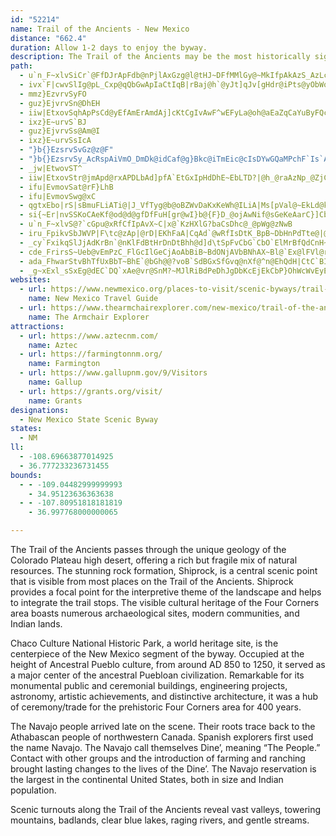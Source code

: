 ```yaml
---
id: "52214"
name: Trail of the Ancients - New Mexico
distance: "662.4"
duration: Allow 1-2 days to enjoy the byway.
description: The Trail of the Ancients may be the most historically significant in New Mexico, having been in continuous use since around 900 A.D. The Trail exposes visitors to exploration routes and settlements by Pueblo, Navajo, and Spanish peoples.
path:
  - u`n_F~xlvSiCr`@FfDJrApFdb@nPjlAxGzg@l@tHJ~DFfMMlGy@~MkIfpAkAzS_AzLcA`RaF|s@gMrqBqIfqAo@vFgB~K_t@fxC{GhWcJx^eq@xoCmd@rkBm_A|xDmBrJe@lEc@rHOnHc@jGUbCi@vDcAzEcTbw@yUnx@yA|FcAvFu@rIO`FU|K?hN~AjsAXhNNnSnAf|@xBxqB?~Fe@rF}@`G{b@zoCiCnQy@`E{BdGkCfEqCxC{n@rc@wY|RuAv@cBt@cFjBapBtr@w[fK
  - ivx`F|cwvSlIg@pL_Cxp@qQbGwApIaCtIqB|rBaj@h`@yJt]qJv[gHdr@iPts@yObWoGb|Csr@~x@yRbb@aJzgC{l@bQqDveAwVdLaCd^mIvUeFxg@wLn]uIxz@uRzHkA
  - mmz}EzvrvSyFO
  - guz}EjvrvSn@DhEH
  - iiw|EtxovSqhApPsCd@yEfAmErAmdAj]cKtCgIvAwF^wEFyLa@oh@aEaZqCaYuByFQcE?ybHnOwGAc}@_Ce]f@ka@fAwVdCcGx@ob@`EyBJ_OXyoElLwoAxC
  - ixz}E~urvS`BJ
  - guz}EjvrvSs@Am@I
  - ixz}E~urvSsIcA
  - "}b{}EzsrvSvGz@z@F"
  - "}b{}EzsrvSy_AcRspAiVmO_DmDk@idCaf@g}Bkc@iTmEic@cIsDYwGQaMPchF`Is`A`BkeAvAsrCnE"
  - _jw|EtwovST^
  - iiw|EtxovStr@jmApd@rxAPDLbAd]pfA`EtGxIpHdDhE~EbLTD?|@h_@raAzNp_@ZjCb@V~BfFpShj@z@fAB|@`DnIxRhh@dRh\vAxCz]fo@vg@zwAh\j_A~@nCr@l@f@lAd@fC~DlLl@ZFxAvNba@b@dCVV`I`UpAtDld@hqA|I~Vp@d@v@dDJd@hHhSzFzO|Thn@tF`RfAfBvHlTd@|Cp@r@P~APHzCzJlCjN`Az@n@h@h@AnAAL?z@A~Af@v@j@zCl@bA`@lA~AhD|HFNhAhBpFnDzAGTCh@ULa@lAa@pBIfBv@v@l@vIQ~H?^?Pe@E_FGsHMoBCWmAcG?mFM_BcG_KiA}Cg@wCBsCV[?cAPoB~CaI@w@@g@?yDyB_G_@iEFm@AiAG_DKmGrAiKnAwGP{@Jm@tD{TrCuPv@oGtD_TBw@hNo_Al@iHi@{VcAqLFeKQuGuBuEeAmFq@kI_@ub@vCeQ?yAaA{C_AuCQUu@uBiCeQq@wHPsD@mC@wC_Fwi@{GgU_@cMVqC~@oDzAw@~AuBhFaIPm@W}FyC{VE{B?uBp@qEnEeUTsCIkEyGkf@qDkTImAcEwHMq@?qBiEmVcAg]CyDCsGp@mFZcAl@I~EeHTs@uC_QzAiJf@iB|A{Pd@gEhCqThCoG~J_TtBgFpBcD^IqDmRQqHiAoN{AeN{@oD_B_E_MmP_MwIsAkB_BcGuBeEi@cDq@mA[cDqA{Ac@IsAcDuAm@{EuHmHuEmBm@_Bw@{CKc@OmC{Gq@}@m@?Mk@cBmX?{BuBI
  - ifu|EvmovSat@rF}LhB
  - ifu|EvmovSwg@xC
  - qgtxEbo|rS|sBmuFLiATi@|J_VfTyg@b@oBZWvDaKxKeWh@ILiA|Ms[pVal@~EkLd@kA`AcC~@cBzFaO|GcP`Vek@hEcKl@uB^UhH{P^ULoAbFmLl@g@^_BTi@tF{MjAqCpKkWvK_^dHmUb@sEzEyVvCyEPs@ZKtAe@zF{@pCE~IOZZJ@jEx@~ExAfDfCdBDtAs@dAsAtDmHhGaHjAkAr@u@~@iB~AgGzAqDWcEKoBtDmNt@q@zHbElBj@lCvC~BKbO{CDAlHEvHJbH]~COdBk@xBoBdB}CbA|CpBdMLlA@bBBvCfBzEvGbFbKdF|@l@nLbI~AtBBnB~AxOl@tCz@~A^JzE|DfANvKvDPF~DDdBg@Pg@rDrAxNjFTZhHbCbA^hExB^v@t@PzNpGpMfIhFdDhA?^?~A]zBe@lCEx@J`Bp@~IhIbBhAlC`D~@TlFfDvQ|MBp@fAlAlIbErG?f@ClH]lBk@rDoB~EsE~DkCpBU~D[lC`@bBErBNBZ~Hv@pIPVTpWvCj}@rKpV~CvJnAbBDr@NTDhPf@pO`@`Bj@dDv@zDBjZvD`AL`GnB~EjDpDzBTj@tE`ENLZ\pI|IxA|@H`@bEzCzYr]vFhIhA`DJf@lA`Gp@nJKh[B~Ab@v@r@P|A^dAOX[r@EBUpCoB~Bg@vEItHlAhIJlQoAzICvEj@x@j@zFC|B_@|Dm@pqAPfVBj^Zx@IrE_FxCeFhA[~DTvDxAfD|D~AEhA_@lDEbF}@vKPv_@~FbDJlAOdSGhLCvoAj@jb@PbA?hFyBTg@hPwHhE}@lADtBj@hC?tIyAnPsBx@[~VuDlWwDb`@yFnYcE`QoCTa@zCOfBKrDk@RDn@Nz@PpAXp@}AVKP_C~EkRb@[PsAnC_JbJeZh@aDf@s@`J{Yx@mAb@qA`@oA^UFmA`@mA|AyER?Bg@pCkIhGcRlDsIh@a@Lw@~BcFlFcItHuJLq@z@EvGqGbI_GrNyIpX{NnWgLpVqLrFqBf@qA`V_KtRcIlDiBh@EtEuB`@QjSiJh@CpBcAhLeFlSeJZMbNqFzGgA~AEHQp@DpCQvGe@lf@aDdBWzDIjB[dZkB~AUlDIrP_B~WeGzD}@fBw@hFoB~b@aOdGuBh@_@lPmGl@e@lEyA~GwDfDkChRuUlAaAp@q@hGcI`a@ga@tn@}n@nGkIbDcF`HwKlOmWtEaHrCgEp`@qp@v_@yl@zKkRv^om@dEcHvNwO`EgD`NwIpHiDR?l@[|HaDjF}BnGcC~FaCjFwBvCmAxQgHLE^OtDcBvAo@^DbDsAzEcBHUzUwIvEoBpAUvPgHPDvF_CbBq@hCw@f@_@vBw@j@SrK_El@a@nI{CxPqGJEzCmAtIwCh@e@rRgH~@]vDwAHOxC_AnFyBbJsDb@[b@?~CyAr@g@jCw@jFoBbCiAJIzAk@hBk@`CoAPDvBgAfAc@`HuCfByBfCmFp@iEPkFD_ADiCPuA^sBfBqEbDyJ~@mCdEeMzFyPvAcEnB[xAt@dCnAd@Vn@Zx@b@fCrAjPlJpDUrFYr@BrAGj@IRCzKeA`AIjD]nCn@nHxFtAdA`G?lBeA@AtE}ArMuDbB}@lFsAxSuE~d@?|pB~n@zSbYdUnGnADr@b@fFnApVpGfG~AdCF~@@jEi@FQzA_@jIoBLOfFgAx@m@`BUrPgEDSfBSfBw@baA_VNQx@GJQh@?rAe@nBYLUtAQpViGjGiBt@?JSjFeAFWp@DbZ{GpCs@`JiBv@QnA_@|FkAFOvp@wNrAM~I?pFdAVXz`@`O~u@xYldA~d@nADxzA`k@pXfNvRdKf\pN~iAzf@zD`DbNjRpGlFbHlC`L~AlFR`F`@dGRrGBnJnA`HdCvEnDbDlFpCvJRnCnEjSxIze@tBlKlBtM`AtK_@nTOp@y@`OQpG`A`FbCvInL`^hCfHjB`GhAxHe@bOSjIP`KtAzHxDnSRfF_A|FyBhGoF|I_D|D_CdEa@^mD`GWpDuBzGuAbCeR~ToH~JeC|CyA|BaDdCkCl@{D@yGx@{IrBkEjDa@j@eAlDm@vHRvEP`KaAdJcQ~f@HDyApF?dAa@NiB|E{JhL}@xBoD~NGn@sDvEiTpOm@Li@`AuF~DuC~CsBzDsAvDcBdUyAjHSzAwCpIsW~u@sApCe@`BiOxUgBfD?Vo@Vy]jj@{@fBEFyCfE]L[fAcObUeAbCmC`JSlCa@RkD`MUH_CpLW~Br@|IrAdCfG`F|EpBjG|CvA`BhDfH?TjArHl@rLBdRkA|Mm@~AyFdF{ChBmFdGeAnBcArDiA|EUzD?xGCfMkAlKgE|KCh@g@T{GbNKz@QEyEdKgAxCgBfJkDvW?rBc@RyBnWcAvWMlA{A|\\lHPf@SZ?hr@?xYJtIr@`M?nKc@lEi@lCiEpL{Tvi@_GpNKfAo@ZeFrMQ?g@tB_Y|q@?n@]FiNz\g@X_AlEkDdNaAxEi@dJkDj^u@~E{AxIm@jBsFzYWl@[~CQNaIx_@mJ~c@yEdOOBSdAiH|Ui@vEyAtb@mBxi@iBfb@?t@M|CiHjfBi@~K`@lL`BvLbBlJdD`ItIvUt@nCFhCe@tCeDbOsC~Rm@bHkBxi@yCb|@YzLQf@i@tLs@jF_FlPq@bFaGlmB_A~TSrU^zHbBtOLDlBvLjAxPpAftAo@xr@gAv{@IbNg@nG_@`@mIja@MlCZ~LGjCaBvLmD~RCpBQDc@tCkCdPkNnx@ON]zCwCnOqCfPmAxCuBrCu`@ra@Gj@m@PaLrLe@?Sx@}`@jb@k@BGl@aGzIc@?Ap@eBlCMx@e@T{LrRMbASBiAjAoSp\a@`Am@^aMpScC`DoA|@gTfLgWx^[?On@{RpYQv@m@RoGnJkXra@Et@_@Pe^~h@Kr@mOlUeMbRyDfDwPtKwB`DcSrf@IXcDhNaA`HIjBSb@mErV_BbGe@PoFnKOfAi@NmDjEmBj@cClA{@JKRsMfGm@DQXiBdAqBXYn@eDrAgMnGe]dX]F}@xCSpEGpCs@jHg@`DIbH?jN[fg@@r^?nH?`DNtCz@vInE`YPZf@~FpAbI`CvElG|FhGdJdG|L^nB^F~@~B|DdRfF~Kb@xAZTjHbQXnAbN|Y~FtJb@bBb@TbWdb@|FdL|Pld@vKrXd@^t@zDb@RxFrM`@jBJtRsAp[BlRCjE\vGWdLq@`F_Mjk@Et@W\yBhKePli@mJ~VyFvQqAbCmEbEYByBrE{CnJaF`XgBtLwBrVi@nK?tAUzAQtFMTy@jLaBp[EzP?xCx@vOX|A~ApZz@`LZdEVf@EbAnWf|DbDhc@j@fQHVb@zWf@zGdCtPkJ|AyBN_B`@uHhAaNhBiO|BqGv@wTnDyEhBqDxCkNnOmGfJS@yJdUAd@[?qBbEmc@dj@ye@tm@Kh@y@NuIjM{CrGgf@f}@eGrHqUvT{@VUn@mEzDuBz@c@z@]ZqCx@kEhAaBt@iZhKGNsGbBgG|BiCt@uAx@_EvAoFtAoAn@}DxAKTaFfA}TvHiB^oGv@sQ\kG`A_VdF]PaAHkBf@OFgb@dJs@Fe@h@iYvGu@^_AHuHhB_H~AoAXiPrDwAb@wp@dPw@DuNxCoMlAwSQ_T{CkLuC}BaAsB[g_@cKkDq@yr@cRc@SgDw@}]kJaE}@cYiIuQaEg@S{IkC_EMoK^_LhCOH_Dj@QVg@BkCXaCV_Gb@oGFgETyMt@uQt@}ACyi@dCsG`@wXhAc@HiB?}VjA{P|@qWR}_@Buo@JsTDoP?ky@\iE?sj@HmDGmBUcC?iGw@eMaBgDI{[eDyWaDuCCwN{AcD[{Gm@iOaBoE[yGu@oPqAmRB}G^eHAwJVcQb@sH?iLg@{Xa@cl@yAmFBiTdCmGEsE}@uVaJoGiCaG_DaJoHkd@ea@cLwKk@M]y@qK{G{IgDmAGsFFyFdAcA\mB|AoEjFSnAy@b@mIfK_@HSl@kB~AM\mAPkBhAcHhBkG|@oTx@uCRgm@dC{I?aK_@aQaB_OgBqBCk@[sWuDuf@cHcEC}\_@gFE{RIg]k@sIs@kAEef@uDeTeAyDi@aPkAcGc@eDIYOgIOYrAkbAdbA]v@Sd@oBzAQ?o@`AoBzBmFlFeh@lZmBd@qF`BuIrCiBl@eCTuCKmDFw@KECuC]MAgNiByZiByJLqHFcB?aQFg{@h@uKpAsB^eB?}Cx@[Fk@NgCL__@]uQa@cJOsDE{D[iIkAsHeAi@WmKqAuKs@_GBgCl@kBt@gGjF_DrEiArCeEpHY`AyCrGMBuAtB}D~IsBhDeCzFyDpFiIzGq@Vi@t@qDlC}N|CkBNcAV_O`CaDT_A^w@VaB?}OdCkDx@gHx@mIrAgA?oCn@iGn@GLeAHwXdEmBj@yA@URgKhAkHtAkCXoA\{Gl@qBn@iB@cLhBuEt@}BRQ?}ATsFNuH_@qF@kHaBc_@aNuUuJy@KwPwG}EeBuAu@gJiDg@?_CyAiCiA{\mT{FmC{ASmGAgEp@}GrBiCf@_An@kARINwDx@oMbE_BTENkZtI_AH}Al@qALi@DaB\SHiJf@__@`@o@?{[ZsUXoPXqSX{{@rAeQNaEDwQX{GC{PyA{Gg@gI}@sW?{j@dAih@p@wJVaST}Rb@}w@rAqKh@kLSmq@uFk\oCsCg@yADqUgCgNcAgCg@oGWeBUqA?y@YoE_@ozBwRgDa@m_@eDaNqAiOcA_AY}g@sImBk@yAMyDi@anAuTaN{Cmc@oNiAu@eAIgPwF{Ci@gc@?wZEoDg@yCoAqCuBqB{BoAkBuCgJa@sBUcAoBkLQsBWSgMys@eCqN}Iqh@kCmLcCgJaLw\Sa@{@eBqb@qnAqLy^i@uBg@}@kCcIg@_AsW{v@oCiKsB{KsB_N_Kuu@oA{F}Xks@e@iAaYk[[u@uOmQuFmGcIgFwDqAgK{AwYi@_CBiPSaYg@ySg@sSi@gJkAa[g@mDCge@q@sk@y@sf@}@sB?cWo@aIIuA[{PSsB?kIOoK[oQ?ae@]mWPcFN_AV_GFoE`@sAEwHx@{Ad@oJ~@ke@jIsNhC}Ah@kJhAmCx@yEx@ONeA?yBr@qGn@ORsLbCEJqFhA_HbCeF~@oQ|CiKdCsBXwLpCe@EGLcDt@GJaJbCOPwATkC`AeDx@s@`@kBZMTuJ`CIPkIxBoOzEqAPs@f@k@FiOfEgLxDmFhAyUbHyDfACFcMdDmGpBKRcAFKNyGpBy@`@aInBCPuCv@mAb@sAHyCtAeAFMPsMdDkC|@sBb@oCx@kKzBeJpBqErAgNxCeGzAqANsCfAkA?m@\}PbEiRlEwB^mCt@iL`CqVdH_Ez@aAd@_MbEgBp@}[nKgB\mBbAqB|@sAZcF~AgAn@yI|CcFbBsAZ{ClAcFrBcKvEqWpMuEhB}QdJkA^m_@`RoN|GsDtAyNpH{Bf@}CBiO|@m@ToVbAgCToWXeJPcdAjCyc@pAqDVA?gJp@qC`@sCJsQzBaf@~GkYlEkB^sGx@w_@fFeU_@iy@cBmTe@wDY}Qc@wHMq_@aAmVi@mJ_@wh@wAaKk@uG?mAOghAmCiAD{D[}Xs@ap@iBokAqC{Qq@g`@cAuWUykABi~@@sG?}G?yF?gHFcMLc]lB_`@pBmZfB{Qr@yRfAaKr@q_AnE
  - si{~Er|nvSSKoCAeKf@od@d@gfDfFuH[gr@wI}b@{F}D_@ojAwNif@sGeKeAarC}]Cb@
  - u`n_F~xlvS@?`cGpu@xRfCfIpAvX~C|x@`KzHXlG?baCsDhc@_@pWg@zNwB
  - iru_FpikvSbJWVP|F\tc@zAp|@rD|EKhFaA|CqAd`@wRfIsDtK_BpB~DbHnPdTte@|@rAhB|Ax@l@fA\`Dl@
  - _cy`FxikqSlJjAdKrBn`@nKlFdBtHrDnDtBhh@d]d\tSpFvCbG`CbO`ElMrBfQdCnH~@zL~@tJTpWGvWa@~b@]hCDhBRvB\~Af@lBr@nBdAhw@`n@nArApC~DdRp\|CnDlExCbEdBhN|EvPxGhIpCv]hIfg@zKbG~BfGlDrCdCrD`EbDnElBjDhDnIvF`TfCfG~FlJzKbPzDxExBtBrBvArEbCrAh@bE`A~OpBfDlA|n@tb@`FpE`HfInCxEdO~ZxEfJ|@~AlD|EfCnCxDzC|TnOtRnL|TtNfDpCbDbEhDdH`Jv[fEzL`AzBvB~DnDlFzFbGpFlErCjB`YrNf[|NhDrB|B~@nb@`MlEnBlDpChAxAjCrEzAnEp@rAvGzP|A`Fn@dCbBlJ~@tI|@MnCx@~OtFvj@zQl@d@dSfHfEz@vDb@hELhDCxD[zDk@hF{AvGcDfE{CbC_ClDmEj_@gh@rE{FtH{GrIsFtEwBhCaAbFsAxbAwTbIyAdKyApQsB|NcAjLa@vJQlx@JjvBj@hREXMhpBh@pWUI|PRnPCbx@K`AEtdAD`Gd@xEjH|TbI~ThCfKzEnXlEjUnAnIlC~NhCzKpHlVlBpHdAbG\dFJ`GEpG}AvwABxw@Fjf@PtNp@p[n@fTAhQi@nJy@lJwFzl@oCbWi@fHkKnhA{MlvAaEvZ_Nhv@_DbPwVts@aGjQcHfR_BfGg@`D[dF?tDHv@]fl@BbNObSCxf@IxBa@`DiAdG}AbEwGjIy_@~]iDrD_@l@u@vBOtC?rLIfJn@dV?~TZzdA?rVG|BYtCYpAc@lA_EhI}@jCgG|Sy@fH[rDOtPMlD[hIaAhOKtMKpCM~Bu@hGmBdHoCfGmOpVkC`Fm@jBoAnFi@xDYpENr\R|PcA|WiDfq@OjFcAbQ_AxTGdBRxIfDnR|J|f@pJdh@lSjdA|AzIx@~FZfD?rDK`D]xCkMvr@Dh@{@tFgHl^gRteAcCzLmKnl@mGv\WXoOby@aNtu@kKbj@mGx^aLxiAi@xJEbJd@jlBO`LcAtRyD`c@wEbc@i@nDo@~Cy@rCkMxZsAxDuA`Gi@lEOxBMzE?vFt@z]AdDU`LiApWGp^FfcAi@lbBXhp@Tp[TbEr@vHdArFdKtd@fHnY~A`F`DfIdD`H~^hn@lDzGdB~Ev@xD^lDDpAEvEm@~D{BhKwEbYsCfOcDlMiKn`@{@pCgKda@sArDcNv\cG|N}B~E}IpT{IzUy@xCiCbMoQ`tAsA`I}AfGoCnIeJjVsExMeRnn@}ArF}HpVsPpc@oClGeLj[uG|S}HvXoD|M_A~Em@zHIdG\nIn@lFvGdb@h@nF^lHTjKC`Ek@bWHzb@JjI?zMk@pQ}@zMoBp_@EfCJxBb@zDM~@a@~@wFr@wCv@qGfDu_@dRyCpAgCp@yAReAFoCGsTw@crAcFmL`@
  - cde_FrirsS~Ueb@vEmPzC_FlGcIlGeCjAoAbBiB~BdONjAVbBNhAX~Bl@`Ex@lFVl@r@|FnArG~E|KBHfDxE`IbGnTfMrCbB~AXf@n@dB?N?lCGbAYtBGVAfIqCx@w@JMpAgE`A_LbAuApCaB~B?lEfAXXnEOxBy@|@mAXeBe@uMh@mEb@gAv@kBlA_ArBc@bB}@hA}BjDsIdF{E|@Sr[eNbKaEFc@fJcCnJ_AdBUzGgDfQgJlBQhDVh[pF~Cj@x]jMR\fl@fTdMfEjL`Frq@lSjy@f\~eAzGx~D_Bn~C`AruB_BbnC`A~zBgBvvAnHjYr\vb@dyAxr@`G`AYlBe@dAg@T?ZU~@?d@UtNgDhHiApAg@tGgAj@YRCdJkB`Dm@~Bo@zBMrFkA|UOb~C?~oAFf@mA~fB^rpDDrB?~T?xSd@nPVlv@?tU?|FJfD?xtAG`ICpc@PrOpDpIlCjbC|iB`OdEtGn@tiACdUCbI?pl@?rK?rn@?~W?nI?z{@?jRChF?|xATtZWr]E`XIlD[fE}AzEcElCsDfEuJlDwH|E}JxBsJ~@_JL_HuBir@SoIsDipAg@olA?_c@f@qV|Muk@vJg_@hHgZlFsu@bBqVbWyv@`G}H`k@o`@fMyGd~Ba~ArCmAfIgChHg@tGTbJh@lHbA~JbEnCxCtP|Wh`@px@xa@`x@rDpDhqBh{@vATxA`AfQf_@fExHvDxDjDbBnG~ArDIpAEdIeAtAo@rDuAzCsBtHkGlZiX|CaAxHUhLzCxr@t`@raA`AhE?tMdCjaF~fCxHvAnIVbcEiHpbAcBhV_AxN_Ads@eK~NiB~D_@jJkAls@wGhEGXO~AMxg@{Db@QlMiAbBCf[sCxFg@lHeFj[gWbMeJjCkBxBiAnHuExE}BNWZ?`Ag@rAw@h@?tBaAlBoAfFgAxACfNWnQIhQe@d[eAbUw@bOk@dBGdl@iBv\cAbi@|@zEVlLF~B?nIDlHo@|Pg@j@KhQ?nLZ~GCnCCvG?nOoAfCcAhb@a[pDkBjCiCrBkAjBcChHgOdCcFfByDp]cn@tFaJ^wA|HkMvCgG`@y@x~@}iBpEaDbH_BnFNznBtWhDf@jFz@hC`@vKxAxH@`@At[aAVAN?f@C|\_BRC`@ON?v@HtB[fQo@lScAjPw@zR{@|EQdAGbMe@dIc@fc@_CnNy@~Li@n@C~i@kCva@oBtKg@pOy@bNq@xLm@hYwAl@CvNy@lTkAvAQ`CQZEnB?Z?x@CjKk@|_@sBRYdCD~DS`Nw@|EE`JkADAxAq@\?zAo@pCcA`Cy@l@g@~Bo@l@WnRcHzFqBdHaClE}AzEyBfAMH[lAObJiDrNgF~M}ExHsBpCo@
  - ada_FhwarStvBhTfUxBbT~BhE`@bGh@@?voB`SdBGxSfGvq@nXf@^n@EhQdH|CtC`BIbR`KjFbDzIjHlJvJ|FzHbEjKt@hAp@jBr@LxAzAvFtF|@T^lA`KtEfKpBtI^h[tCtb@tCjAVfQJ|NwBbCy@pGiAd@?dFsB`Cc@j@YbDi@BSjVyF~@_@^?lGkB`HcDbLoI`OiJxAk@~CeC\CR_@p@WvJiGLe@p@K~Y{Qd@Ej@m@nIsF~@eA~Dy@JWjImFdEcCnw@ig@f@u@bT{M`@g@tTwM`AYhCqBrAgA`@GfWmPzImFx@M^u@vGmE~ReMfD_BjGsEtZcRd@MxL}Id@Erg@qd@bE_DzO_O`PeNpDkD~MsKj_@_[\Ad@e@td@e_@dBcAh@i@~MwKf@Ols@_k@~^sYlOmKtl@ie@r@UhQ}Np]oXz@]bVyRjGcFXMp\kXt@{@`By@nWsSrFoEjJuGrB_BbM{KnHoFrAsAtBoAzDkDVEd@s@hG{EhPsLd@m@|i@kb@~YoV|S}OnByArDoDb[uVtDiDnA{@~NwLdD}BnNuLt@m@p@Yx_@kY|ZiWrGwE|OwMl@MvIaHbZsUD[`A]`Ao@Pe@lCmBzJmGnDaBzO}HjBu@t@s@PD~BaBd@IpZ_Od@ObKaFdCgAbPwHhDoBz@ObGiDhGiCbAi@jEsB~Au@`A}@hLsFl@g@h@QtEwBZo@n@[rBmBfCcBpAuAxFwGbBsB?[tI}OzSom@zVwm@fCmEvM{QhFcG~@bBhf@vk@zp@ry@rExG|@n@|g@jo@rEjGnA\Pp@pA`ChRdUPhAt@X`I~J|G~I~BjDXrBj@HjAnCd@XRzAxBjFpJnCjsAj_@pHfDlX`I|Fx@xRJ~BZ~FjChIlGhLbMzUlNf@h@xBNbDObUuGdMoD~GyBh@?nBo@`Ey@tRyAfd@}EFUrH?fDt@nRfMpA\N^rDvC`LzGrUrMl]jQh[vRhGhDdCdBfDdC`@x@~@RvN~IxZrK~F~AlFrBtH|LhDvCzO`LtLjHjJ|Dxl@xQlF~AdGElHiAfGkAdIkFdY}\Z?vBiFxA[zAcBb@ULu@`EuEvB_BnKkEhHoHtA_AjA[~F?lE`AtE|Ad^tR~ED`Fm@~EuA`A?vAi@|@Et@e@tIwBdBWdCcApIyDrKqH~BkArDW~a@ZlGt@jNpE~IlDdCXR^hNjGnV|NtBp@@\pIjGlQnSno@`y@rIpLtDtGzFtWV?FzAxErTrCrKvH|UdIhUlDhIThBb@J~BrD|Y|l@l@|Cf@Hn@`Bl\ds@zAvArTvMlDjBtNxI|KxGdDn@XdAfg@zZrLtGl@`@|D~Bb@J^`@^DdXnNpCr@tGLvHMhEDzIe@`Le@rh@kD|SaAVP`Ch@fLxE`FDlGjFfAtBdDtK`GdGrFrIlFhMtCvKrFdJlL~NzCtJjC`Ef@RDn@dAvCd@^t@DPO]sCgBqBG_EVg@h@?~E|BrAGjBcAxBmClDqFtBaFxBuHhHoP`EcE|FeAzAgBdAwCj@sDd@qHtB[PMzGEj@UfAsEjEuXhEqNvC{OfHiPpBqLtAoEbBoDdE_OpFwUd@eAXwAbFgMpHuMzFmP`DeG~D}FtHaHfGeEd@AFQ~EwAhJiBdH?tLXfFKrDq@RQrImAzFO`Mh@j[rDhS`BnQPxHbAnWxAdIbAfPzCnAr@bDjCzG|Jp@|Cd@pE@H?D?~k@?j]?Bk@d_@@Df@hDdBThH\vOcA|\_AzSu@d|@T`wBL|UnAp`@Qbz@WnWJxn@b@~DmA~D[`FtBhAHxs@^ny@r@pB~@|AKjDuBli@FbIzAxD?fIjClFv@x`@rB`GJdSH|Kg@nFsAdKwCnDaAzMmBpCI`CKlF[vDgCtIiLbBiBhEsFdVmX~FqHv~BwoCjA_ApKsDrt@mUjWgJvEyB|BsBxBQvBa@dJ`BrKdA|JhArJpCfC|Ar~@jv@dx@np@~JvIvAfCpAdH`B|@|N`ErEVfb@mB`E|ThEnXpA~KdBdVf@~r@CxFYn{CMfeC?HD~oBArKHhbDBnfBDrB`AvPl@jGlAdItB|H~BhGfIfO~FzIhfAxmAzExEpFdHtkApsAbMtNxb@re@z@rB`ARxR~Sp@XPt@~\t`@~DvEnElFfFzJpChAdKvAvAf@dBTLVlAHjEn@|SfItw@lYZf@xFhB
  - _g~xExl_sSxEg@dEC`DQ`xAe@vr@SnM?~MJlRiBdPeDhJgDbKcEjEkCbP}OhWcWvEyE`@aAj@S|JyJbAuB
websites:
  - url: https://www.newmexico.org/places-to-visit/scenic-byways/trail-of-the-ancients/
    name: New Mexico Travel Guide
  - url: https://www.thearmchairexplorer.com/new-mexico/trail-of-the-ancients.php
    name: The Armchair Explorer
attractions:
  - url: https://www.aztecnm.com/
    name: Aztec
  - url: https://farmingtonnm.org/
    name: Farmington
  - url: https://www.gallupnm.gov/9/Visitors
    name: Gallup
  - url: https://grants.org/visit/
    name: Grants
designations:
  - New Mexico State Scenic Byway
states:
  - NM
ll:
  - -108.69663877014925
  - 36.777233236731455
bounds:
  - - -109.04482999999993
    - 34.95123636363638
  - - -107.80951818181819
    - 36.997768000000065

---
```


The Trail of the Ancients passes through the unique geology of the Colorado Plateau high desert, offering a rich but fragile mix of natural resources. The stunning rock formation, Shiprock, is a central scenic point that is visible from most places on the Trail of the Ancients. Shiprock provides a focal point for the interpretive theme of the landscape and helps to integrate the trail stops. The visible cultural heritage of the Four Corners area boasts numerous archaeological sites, modern communities, and Indian lands.

Chaco Culture National Historic Park, a world heritage site, is the centerpiece of the New Mexico segment of the byway. Occupied at the height of Ancestral Pueblo culture, from around AD 850 to 1250, it served as a major center of the ancestral Puebloan civilization. Remarkable for its monumental public and ceremonial buildings, engineering projects, astronomy, artistic achievements, and distinctive architecture, it was a hub of ceremony/trade for the prehistoric Four Corners area for 400 years.

The Navajo people arrived late on the scene. Their roots trace back to the Athabascan people of northwestern Canada. Spanish explorers first used the name Navajo. The Navajo call themselves Dine’, meaning “The People.” Contact with other groups and the introduction of farming and ranching brought lasting changes to the lives of the Dine’. The Navajo reservation is the largest in the continental United States, both in size and Indian population.

Scenic turnouts along the Trail of the Ancients reveal vast valleys, towering mountains, badlands, clear blue lakes, raging rivers, and gentle streams.
